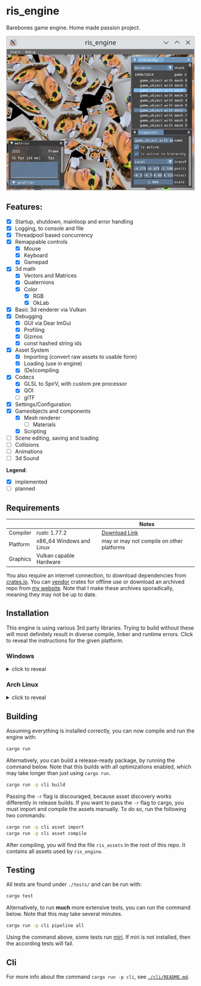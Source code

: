 # ris_engine

Barebones game engine. Home made passion project.

![thumbnail](screenshot.png)

## Features:

- [x] Startup, shutdown, mainloop and error handling
- [x] Logging, to console and file
- [x] Threadpool based concurrency
- [x] Remappable controls
  - [x] Mouse
  - [x] Keyboard
  - [x] Gamepad
- [x] 3d math
  - [x] Vectors and Matrices
  - [x] Quaternions
  - [x] Color
    - [x] RGB
    - [x] OkLab
- [x] Basic 3d renderer via Vulkan
- [x] Debugging
  - [x] GUI via Dear ImGui
  - [x] Profiling
  - [x] Gizmos
  - [x] const hashed string ids
- [x] Asset System
  - [x] Importing (convert raw assets to usable form)
  - [x] Loading (use in engine)
  - [x] (De)compiling
- [x] Codecs
  - [x] GLSL to SpirV, with custom pre processor
  - [x] QOI
  - [ ] glTF
- [x] Settings/Configuration
- [x] Gameobjects and components
  - [x] Mesh renderer
    - [ ] Materials
  - [x] Scripting
- [ ] Scene editing, saving and loading
- [ ] Collisions
- [ ] Animations
- [ ] 3d Sound

**Legend**:
- [x] implemented
- [ ] planned

## Requirements

|          |                          | Notes                                                    |
| -------- | ------------------------ | -------------------------------------------------------- |
| Compiler | rustc 1.77.2             | [Download Link](https://www.rust-lang.org/tools/install) |
| Platform | x86_64 Windows and Linux | may or may not compile on other platforms                |
| Graphics | Vulkan capable Hardware  |                                                          |

You also require an internet connection, to download dependencies from [crates.io](https://crates.io/). You can [vendor](https://doc.rust-lang.org/cargo/commands/cargo-vendor.html) crates for offline use or download an archived repo from [my website](https://www.rismosch.com/archive). Note that I make these archives sporadically, meaning they may not be up to date.

## Installation

This engine is using various 3rd party libraries. Trying to build without these will most definitely result in diverse compile, linker and runtime errors. Click to reveal the instructions for the given platform.

### Windows

<details>
  <summary>click to reveal</summary>

  The two required dependencies are [SDL2](https://www.libsdl.org/) and [Shaderc](https://github.com/google/shaderc). The easiest way install them is to install the [Vulkan SDK](https://vulkan.lunarg.com/). Installing the Vulkan SDK should also set up your environment correctly.

  If you don't want to install the Vulkan SDK, or you get build errors despite having it installed, follow the instructions below.

  #### 1. Get the necessary dependencies
  
  In this repo you will find the `./external/` directory, which contains all required binaries. If you don't trust the binaries in this repo, you must find and download them yourself. All following instructions assume you use the binaries provided in this repo.

  #### 2. Assign `SHADERC_LIB_DIR`

  [shaderc-rs](https://crates.io/crates/shaderc) requires the DLL `shaderc_shared.dll` during build time. shaderc-rs allows to store shader code inside Rust source files. ris_engine does not use this feature, but shaderc-rs requires this dependency regardless.
  
  shaderc-rs attempts to locate the DLL within the Vulkan SDK. If the Vulkan SDK is not installed, shaderc-rs searches the DLL in `SHADERC_LIB_DIR`. If this variable is not set, shaderc-rs will try to compile from source, which is quite slow and requires you to have C++ build tools installed.
  
  If you don't have the Vulkan SDK installed, set the environment variable `SHADERC_LIB_DIR` to `<repo>\external\Shaderc\bin`.

  #### 3. Make the LIBs available for your linker

  Rust needs to link. If you have the Vulkan SDK installed, then SDL2 and Shaderc should be able to find the required libs and you can skip this step. Otherwise continue reading.
  
  The four LIBs you need are:
   - `.\external\SDL2\lib\SDL2.lib`
   - `.\external\SDL2\lib\SDL2_test.lib`
   - `.\external\SDL2\lib\SDL2main.lib`
   - `.\external\Shaderc\lib\shaderc_shared.lib`

  When using `rustup`, the linker will search for LIBs in the directory below. Copy the LIBs above into this directory.

  ```powershell
  C:\Users\<your username>\.rustup\toolchains\<toolchain channel>\lib\rustlib\<current toolchain>\lib
  ```

  If you are not using `rustup`, you need to figure out how to link against these LIBs.

  #### 4. Add the DLLs to your environment

  If you have the Vulkan SDK installed and haven't done so already, add `<path to Vulkan SDK>\Bin` to `PATH`. Then you can skip this step. If you haven't installed the Vulkan SDK, continue reading.

  The two DLLs you need are
  - `.\external\SDL2\bin\SDL2.dll`
  - `.\external\Shaderc\bin\shaderc_shared.dll`
  
  The easiest way to make them available in your environment is to copy them to the root of this repo. This isn't recommended however, because they aren't tracked by git and thus are deleted whenever you clean this repo.

  I recommend to add `<repo>\external\SDL2\bin` and `<repo>\external\Shaderc\bin` to `PATH`.
  
  #### 5. Restart your terminal

  Make sure to restart your terminals, such that changes to your environment variables can take effect.
</details>

### Arch Linux

<details>
  <summary>click to reveal</summary>
  
  #### 1. Install [SDL2](https://archlinux.org/packages/extra/x86_64/sdl2/)
  
  ```bash
  sudo pacman -S sdl2
  ```
  
  #### 2. Install [shaderc](https://archlinux.org/packages/extra/x86_64/shaderc/)
  
  ```bash
  sudo pacman -S shaderc
  ```
  
  #### 3. Install [Vulkan](https://wiki.archlinux.org/title/Vulkan)
  
  Depending on your graphics card, you need to install a different package. Follow the instructions in the link below:
  
  https://wiki.archlinux.org/title/Vulkan#Installation
</details>

## Building

Assuming everything is installed correctly, you can now compile and run the engine with:

```bash
cargo run
```

Alternatively, you can build a release-ready package, by running the command below. Note that this builds with all optimizations enabled, which may take longer than just using `cargo run`.

```bash
cargo run -p cli build
```

Passing the `-r` flag is discouraged, because asset discovery works differently in release builds. If you want to pass the `-r` flag to cargo, you must import and compile the assets manually. To do so, run the following two commands:

```bash
cargo run -p cli asset import
cargo run -p cli asset compile
```

After compiling, you will find the file `ris_assets` in the root of this repo. It contains all assets used by `ris_engine`.

## Testing

All tests are found under `./tests/` and can be run with:

```bash
cargo test
```

Alternatively, to run **much** more extensive tests, you can run the command below. Note that this may take several minutes.

```bash
cargo run -p cli pipeline all
```

Using the command above, some tests run [miri](https://github.com/rust-lang/miri). If miri is not installed, then the according tests will fail.

## Cli

For more info about the command `cargo run -p cli`, see [`./cli/README.md`](./cli/README.md).
